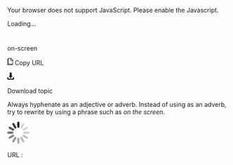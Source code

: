 Your browser does not support JavaScript. Please enable the Javascript.

Loading...

# 

on-screen

![Copy URL](on-screen_files/Copy.png)
Copy URL

![Download](on-screen_files/Download.png)

Download topic

Always
hyphenate as an adjective or adverb. Instead of using as an
adverb, try to rewrite by using a phrase such as *on the screen*.

![In progress](on-screen_files/activity-large.gif)

URL :
